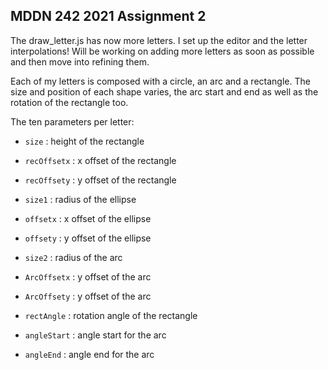 ## MDDN 242 2021 Assignment 2

The draw_letter.js has now more letters.
I set up the editor and the letter interpolations!
Will be working on adding more letters as soon as possible and then move into refining them.


Each of my letters is composed with a circle, an arc and a rectangle. The size and position of each shape varies, the arc start and end as well as the rotation of the rectangle too.

The ten parameters per letter:
  * `size` : height of the rectangle
  * `recOffsetx` : x offset of the rectangle
  * `recOffsety` : y offset of the rectangle

  * `size1` : radius of the ellipse
  * `offsetx` : x offset of the ellipse
  * `offsety` : y offset of the ellipse

  * `size2` : radius of the arc
  * `ArcOffsetx` : y offset of the arc
  * `ArcOffsety` : y offset of the arc
  * `rectAngle` : rotation angle of the rectangle
  * `angleStart` : angle start for the arc
  * `angleEnd` : angle end for the arc